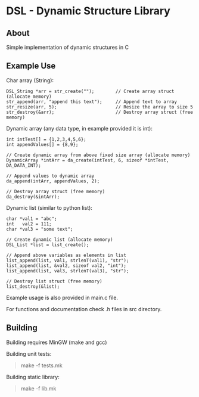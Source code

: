 DSL - Dynamic Structure Library
=========

About
-----
Simple implementation of dynamic structures in C

Example Use
-----------
Char array (String):
```
DSL_String *arr = str_create("");        // Create array struct (allocate memory)
str_append(arr, "append this text");     // Append text to array
str_resize(arr, 5);                      // Resize the array to size 5
str_destroy(&arr);                       // Destroy array struct (free memory)
```

Dynamic array (any data type, in example provided it is int):
```
int intTest[] = {1,2,3,4,5,6};
int appendValues[] = {8,9};

// Create dynamic array from above fixed size array (allocate memory)
DynamicArray *intArr = da_create(intTest, 6, sizeof *intTest, DA_DATA_INT);

// Append values to dynamic array
da_append(intArr, appendValues, 2);

// Destroy array struct (free memory)
da_destroy(&intArr);
```

Dynamic list (similar to python list):
```
char *val1 = "abc";
int   val2 = 111;
char *val3 = "some text";

// Create dynamic list (allocate memory)
DSL_List *list = list_create();

// Append above variables as elements in list
list_append(list, val1, strlenT(val1), "str");
list_append(list, &val2, sizeof val2, "int");
list_append(list, val3, strlenT(val3), "str");

// Destroy list struct (free memory)
list_destroy(&list);
```

Example usage is also provided in main.c file.

For functions and documentation check .h files in src directory.

Building
-----------
Building requires MinGW (make and gcc)

Building unit tests:
> make -f tests.mk

Building static library:
> make -f lib.mk